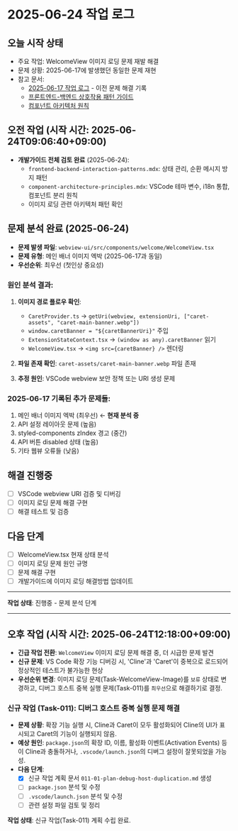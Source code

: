 # 2025-06-24 작업 로그

## 오늘 시작 상태
- 주요 작업: WelcomeView 이미지 로딩 문제 재발 해결
- 문제 상황: 2025-06-17에 발생했던 동일한 문제 재현
- 참고 문서:
    - [2025-06-17 작업 로그](./2025-06-17.md) - 이전 문제 해결 기록
    - [프론트엔드-백엔드 상호작용 패턴 가이드](./../../development/frontend-backend-interaction-patterns.mdx)
    - [컴포넌트 아키텍처 원칙](./../../development/component-architecture-principles.mdx)

## 오전 작업 (시작 시간: 2025-06-24T09:06:40+09:00)
- **개발가이드 전체 검토 완료** (2025-06-24):
  - `frontend-backend-interaction-patterns.mdx`: 상태 관리, 순환 메시지 방지 패턴
  - `component-architecture-principles.mdx`: VSCode 테마 변수, i18n 통합, 컴포넌트 분리 원칙
  - 이미지 로딩 관련 아키텍처 패턴 확인

## 문제 분석 완료 (2025-06-24)
- **문제 발생 파일**: `webview-ui/src/components/welcome/WelcomeView.tsx`
- **문제 유형**: 메인 배너 이미지 엑박 (2025-06-17과 동일)
- **우선순위**: 최우선 (첫인상 중요성)

### **원인 분석 결과**:
1. **이미지 경로 플로우 확인**:
   - `CaretProvider.ts` → `getUri(webview, extensionUri, ["caret-assets", "caret-main-banner.webp"])`
   - `window.caretBanner = "${caretBannerUri}"` 주입
   - `ExtensionStateContext.tsx` → `(window as any).caretBanner` 읽기
   - `WelcomeView.tsx` → `<img src={caretBanner} />` 렌더링

2. **파일 존재 확인**: `caret-assets/caret-main-banner.webp` 파일 존재
3. **추정 원인**: VSCode webview 보안 정책 또는 URI 생성 문제

### 2025-06-17 기록된 추가 문제들:
1. 메인 배너 이미지 엑박 (최우선) ← **현재 분석 중**
2. API 설정 레이아웃 문제 (높음)
3. styled-components zIndex 경고 (중간)
4. API 버튼 disabled 상태 (높음)
5. 기타 웹뷰 오류들 (낮음)

## 해결 진행중
- [ ] VSCode webview URI 검증 및 디버깅
- [ ] 이미지 로딩 문제 해결 구현
- [ ] 해결 테스트 및 검증

## 다음 단계
- [ ] WelcomeView.tsx 현재 상태 분석
- [ ] 이미지 로딩 문제 원인 규명
- [ ] 문제 해결 구현
- [ ] 개발가이드에 이미지 로딩 해결방법 업데이트

---
**작업 상태**: 진행중 - 문제 분석 단계

---
## 오후 작업 (시작 시간: 2025-06-24T12:18:00+09:00)
- **긴급 작업 전환**: `WelcomeView` 이미지 로딩 문제 해결 중, 더 시급한 문제 발견
- **신규 문제**: VS Code 확장 기능 디버깅 시, 'Cline'과 'Caret'이 중복으로 로드되어 정상적인 테스트가 불가능한 현상
- **우선순위 변경**: 이미지 로딩 문제(Task-WelcomeView-Image)를 `보류` 상태로 변경하고, 디버그 호스트 중복 실행 문제(Task-011)를 `최우선`으로 해결하기로 결정.

### 신규 작업 (Task-011): 디버그 호스트 중복 실행 문제 해결
- **문제 상황**: 확장 기능 실행 시, Cline과 Caret이 모두 활성화되어 Cline의 UI가 표시되고 Caret의 기능이 실행되지 않음.
- **예상 원인**: `package.json`의 확장 ID, 이름, 활성화 이벤트(Activation Events) 등이 Cline과 충돌하거나, `.vscode/launch.json`의 디버그 설정이 잘못되었을 가능성.
- **다음 단계**:
    - [x] 신규 작업 계획 문서 `011-01-plan-debug-host-duplication.md` 생성
    - [ ] `package.json` 분석 및 수정
    - [ ] `.vscode/launch.json` 분석 및 수정
    - [ ] 관련 설정 파일 검토 및 정리

**작업 상태**: 신규 작업(Task-011) 계획 수립 완료.
